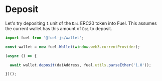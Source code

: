Deposit
===

Let's try depositing `1` unit of the `Dai` ERC20 token into Fuel. This assumes the current wallet has this amount of `Dai` to deposit.

```js
import fuel from '@fuel-js/wallet';

const wallet = new fuel.Wallet(window.web3.currentProvider);

(async () => {

  await wallet.deposit(daiAddress, fuel.utils.parseEther('1.0'));

})();
```

